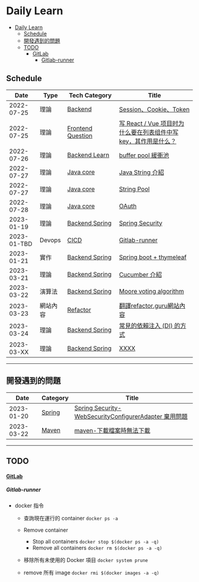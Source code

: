 # Daily Learn

- [Daily Learn](#daily-learn)
  - [Schedule](#schedule)
  - [開發遇到的問題](#開發遇到的問題)
  - [TODO](#todo)
      - [GitLab](#gitlab)
        - [Gitlab-runner](#gitlab-runner)

## Schedule

| Date        | Type     | Tech Category                            | Title                                                                                         |
| ----------- | -------- | ---------------------------------------- | --------------------------------------------------------------------------------------------- |
| 2022-07-25  | 理論     | [Backend](#Backend)                      | [Session、Cookie、Token](./backend/core/core.md#Session-Cookie-Token)                         |
| 2022-07-25  | 理論     | [Frontend Question](#Frontend)           | [写 React / Vue 项目时为什么要在列表组件中写 key，其作用是什么？](#backend_q_1)               |
| 2022-07-26  | 理論     | [Backend Learn](#Backend-Learn)          | [buffer pool 緩衝池](./backend/java/core.md#backend_java_core_buffer_pool)                    |
| 2022-07-27  | 理論     | [Java core](./backend/java/core.md)      | [Java String 介紹](./backend/java/core.md#backend_java_core_string_intro)                     |
| 2022-07-27  | 理論     | [Java core](./backend/java/core.md)      | [String Pool](./backend/java/core.md#backend_java_core_string_pool)                           |
| 2022-07-28  | 理論     | [Java core](./backend/java/core.md)      | [OAuth](#OAuth)                                                                               |
| 2023-01-19  | 理論     | [Backend](#Backend),[Spring](#Spring)    | [Spring Security](#Spring_Security)                                                           |
| 2023-01-TBD | Devops   | [CICD](#CICD)                            | [Gitlab-runner](#)                                                                            |
| 2023-01-21  | 實作     | [Backend Spring](./backend/java/spring/) | [Spring boot + thymeleaf](./backend/java/spring/devlog.md#spring-boot-thymeleaf實作)          |
| 2023-03-21  | 理論     | [Backend Spring](./backend/java/spring/) | [Cucumber 介紹](./backend/java/spring/test/cucumber.md)                                       |
| 2023-03-22  | 演算法   | [Backend Spring](./algo/)                | [Moore voting algorithm](./algo//algo.md)                                                     |
| 2023-03-23  | 網站內容 | [Refactor](./refactiror/)                | [翻譯refactor.guru網站內容](./book/refactor.md)                                               |
| 2023-03-24  | 理論     | [Backend Spring](./backend/java/spring/) | [常見的依賴注入 (DI) 的方式](./backend/interview/SpringQuestion.md#q常見的依賴注入-di-的方式) |
| 2023-03-XX  | 理論     | [Backend Spring](./backend/java/spring/) | [XXXX](./backend/java/spring/)                                                                |

---

## 開發遇到的問題

| Date       | Category          | Title                                                                                                                       |
| ---------- | ----------------- | --------------------------------------------------------------------------------------------------------------------------- |
| 2023-01-20 | [Spring](#spring) | [Spring Security-WebSecurityConfigurerAdapter 棄用問題](backend/java/spring/devlog.md#websecurityconfigureradapter棄用問題) |
| 2023-03-22 | [Maven](#Maven)   | [maven-下載檔案時無法下載](backend/java/spring/maven.md#maven-下載檔案時無法下載)                                           |

---

## TODO

#### [GitLab](#gitlab)

##### Gitlab-runner

- docker 指令

  - 查詢現在運行的 container
    `docker ps -a`

  - Remove container

    - Stop all containers
      `docker stop $(docker ps -a -q)`
    - Remove all containers
      `docker rm $(docker ps -a -q)`

  - 移除所有未使用的 Docker 項目
    `docker system prune`

  - remove 所有 image
    `docker rmi $(docker images -a -q)`
